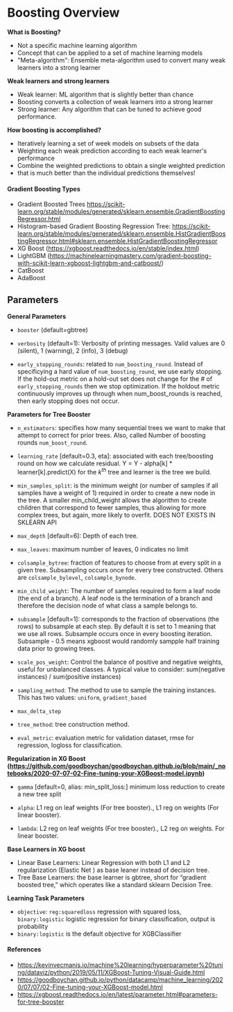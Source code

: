 # Boosting Overview
**What is Boosting?**
- Not a specific machine learning algorithm
- Concept that can be applied to a set of machine learning models
- "Meta-algorithm": Ensemble meta-algorithm used to convert many weak learners into a strong learner

**Weak learners and strong learners**
- Weak learner: ML algorithm that is slightly better than chance
- Boosting converts a collection of weak learners into a strong learner
- Strong learner: Any algorithm that can be tuned to achieve good performance.

**How boosting is accomplished?**
- Iteratively learning a set of week models on subsets of the data
- Weighting each weak prediction according to each weak learner's performance
- Combine the weighted predictions to obtain a single weighted prediction
- that is much better than the individual predictions themselves!

#### Gradient Boosting Types

- Gradient Boosted Trees https://scikit-learn.org/stable/modules/generated/sklearn.ensemble.GradientBoostingRegressor.html
- Histogram-based Gradient Boosting Regression Tree: https://scikit-learn.org/stable/modules/generated/sklearn.ensemble.HistGradientBoostingRegressor.html#sklearn.ensemble.HistGradientBoostingRegressor
- XG Boost (https://xgboost.readthedocs.io/en/stable/index.html)
- LightGBM (https://machinelearningmastery.com/gradient-boosting-with-scikit-learn-xgboost-lightgbm-and-catboost/)
- CatBoost
- AdaBoost

## Parameters

**General Parameters**
- `booster` (default=gbtree) 

- `verbosity` (default=1): Verbosity of printing messages. Valid values are 0 (silent), 1 (warning), 2 (info), 3 (debug)

- `early_stopping_rounds`: related to `num_boosting_round`. Instead of specificying a hard value of `num_boosting_round`, we use early stopping. If the hold-out  metric on a hold-out set does not change for the # of `early_stopping_rounds` then we stop optimization. If the holdout metric continuously improves up through when num_boost_rounds is reached, then early stopping does not occur.

**Parameters for Tree Booster**
- `n_estimators`: specifies how many sequential trees we want to make that attempt to correct for prior trees. Also, called Number of boosting rounds `num_boost_round`.

- `learning_rate` [default=0.3, eta]: associated with each tree/boosting round on how we calculate residual. Y = Y - alpha[k] * learner[k].predict(X) for the $k^{th}$ tree and learner is the tree we build. 

- `min_samples_split`: is the minimum weight (or number of samples if all samples have a weight of 1) required in order to create a new node in the tree. A smaller min_child_weight allows the algorithm to create children that correspond to fewer samples, thus allowing for more complex trees, but again, more likely to overfit. DOES NOT EXISTS IN SKLEARN API

- `max_depth` [default=6]: Depth of each tree. 

- `max_leaves`: maximum number of leaves, 0 indicates no limit

- `colsample_bytree`: fraction of features to choose from at every split in a given tree. Subsampling occurs once for every tree constructed. Others are `colsample_bylevel`, `colsample_bynode`.

- `min_child_weight`: The number of samples required to form a leaf node (the end of a branch). A leaf node is the termination of a branch and therefore the decision node of what class a sample belongs to.

- `subsample` [default=1]: corresponds to the fraction of observations (the rows) to subsample at each step. By default it is set to 1 meaning that we use all rows. Subsample occurs once in every boosting iteration. Subsample - 0.5 means xgboost would randomly sampple half training data prior to growing trees. 

- `scale_pos_weight`: Control the balance of positive and negative weights, useful for unbalanced classes. A typical value to consider: sum(negative instances) / sum(positive instances)

- `sampling_method`: The method to use to sample the training instances. This has two values: `uniform`, `gradient_based` 

- `max_delta_step`

- `tree_method`: tree construction method. 

- `eval_metric`: evaluation metric for validation dataset, rmse for regression, logloss for classification. 

**Regularization in XG Boost (https://github.com/goodboychan/goodboychan.github.io/blob/main/_notebooks/2020-07-07-02-Fine-tuning-your-XGBoost-model.ipynb)**
- `gamma` [default=0, alias: min_split_loss:] minimum loss reduction to create a new tree split 

- `alpha`: L1 reg on leaf weights (For tree booster).,  L1 reg on weights (For linear booster). 

- `lambda`: L2 reg on leaf weights (For tree booster).,  L2 reg on weights. For linear booster. 


**Base Learners in XG boost**
- Linear Base Learners: Linear Regression with both L1 and L2 regularization (Elastic Net ) as base leaner instead of decision tree. 
- Tree Base Learners: the base learner is gbtree, short for “gradient boosted tree,” which operates like a standard sklearn Decision Tree.

**Learning Task Parameters**
- `objective`: `reg:squaredloss` regression with squared loss, `binary:logistic` logistic regression for binary classification, output is probability 
- `binary:logistic` is the default objective for XGBClassifier

#### References
- https://kevinvecmanis.io/machine%20learning/hyperparameter%20tuning/dataviz/python/2019/05/11/XGBoost-Tuning-Visual-Guide.html
- https://goodboychan.github.io/python/datacamp/machine_learning/2020/07/07/02-Fine-tuning-your-XGBoost-model.html
- https://xgboost.readthedocs.io/en/latest/parameter.html#parameters-for-tree-booster


